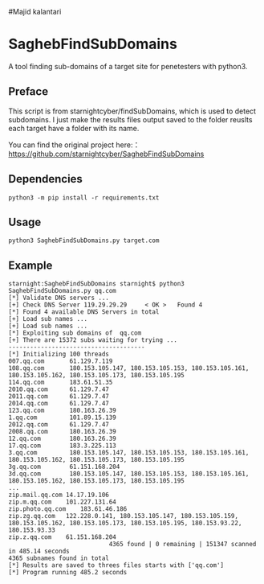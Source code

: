 #Majid kalantari
# SaghebFindSubDomains
A tool finding sub-domains of a target site for penetesters with python3.

## Preface
This script is from starnightcyber/findSubDomains, which is used to detect subdomains. I just make the results files output saved to the folder reuslts each target have a folder with its name.

You can find the original project here:： https://github.com/starnightcyber/SaghebFindSubDomains

## Dependencies

    python3 -m pip install -r requirements.txt

## Usage

    python3 SaghebFindSubDomains.py target.com

## Example
    
    starnight:SaghebFindSubDomains starnight$ python3 SaghebFindSubDomains.py qq.com
	[*] Validate DNS servers ...
	[+] Check DNS Server 119.29.29.29     < OK >   Found 4                                                                                                                                                                                                                                                                                                      
	[*] Found 4 available DNS Servers in total
	[+] Load sub names ...                                                                                                                                                                                                                                                                                                                                      
	[+] Load sub names ...                                                                                                                                                                                                                                                                                                                                      
	[*] Exploiting sub domains of  qq.com
	[+] There are 15372 subs waiting for trying ...
	--------------------------------------
	[*] Initializing 100 threads
	007.qq.com       61.129.7.119
	108.qq.com       180.153.105.147, 180.153.105.153, 180.153.105.161, 180.153.105.162, 180.153.105.173, 180.153.105.195
	114.qq.com       183.61.51.35
	2010.qq.com      61.129.7.47
	2011.qq.com      61.129.7.47
	2014.qq.com      61.129.7.47
	123.qq.com       180.163.26.39
	1.qq.com         101.89.15.139
	2012.qq.com      61.129.7.47
	2008.qq.com      180.163.26.39
	12.qq.com        180.163.26.39
	17.qq.com        183.3.225.113
	3.qq.com         180.153.105.147, 180.153.105.153, 180.153.105.161, 180.153.105.162, 180.153.105.173, 180.153.105.195
	3g.qq.com        61.151.168.204
	3d.qq.com        180.153.105.147, 180.153.105.153, 180.153.105.161, 180.153.105.162, 180.153.105.173, 180.153.105.195
	...
	zip.mail.qq.com	14.17.19.106
	zip.m.qq.com	101.227.131.64
	zip.photo.qq.com	183.61.46.186
	zip.zg.qq.com	122.228.0.141, 180.153.105.147, 180.153.105.159, 180.153.105.162, 180.153.105.173, 180.153.105.195, 180.153.93.22, 180.153.93.33
	zip.z.qq.com	61.151.168.204
                                4365 found | 0 remaining | 151347 scanned in 485.14 seconds
	4365 subnames found in total
	[*] Results are saved to threes files starts with ['qq.com']
	[*] Program running 485.2 seconds 

